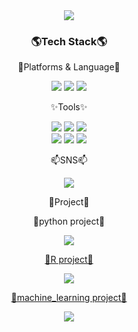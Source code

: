 
<!--
**xhdixhfl/xhdixhfl** is a ✨ _special_🌈🌈 ✨ repository because its `README.md` (this file) appears on your GitHub profile.


Here are some ideas to get you started:

- 🔭 I’m currently working on ...
- 🌱 I’m currently learning ...
- 👯 I’m looking to collaborate on ...
- 🤔 I’m looking for help with ...
- 💬 Ask me about ...
- 📫 How to reach me: ...
- 😄 Pronouns: ...
- ⚡ Fun fact: ...
-->

<div align=center>
  <img src="https://capsule-render.vercel.app/api?type=waving&color=auto&height=200&section=header&text=gang%20GitHub&fontSize=90"/>
</div>
<div align=center>
  
  <h3>🌎Tech Stack🌎</h3>
  <p>🚀Platforms & Language🚀</p>
</div>
<div align=center>
  <img src="http://img.shields.io/badge/JavaScript-007396?style=round&logo=JavaScript&logoColor=white" />
  <img src="http://img.shields.io/badge/Oracle-F80000?style=round&logo=Oracle&logoColor=white" />
  <img src="http://img.shields.io/badge/Python-3776AB?style=round&logo=Python&logoColor=white" />
</div>
<div align=center>
  <p>✨Tools✨</p>
</div>
<div align=center>
  <img src="http://img.shields.io/badge/PyCharm-000000?style=round&logo=PyCharm&logoColor=white" />
  <img src="http://img.shields.io/badge/VisualStudioCode-007ACC?style=round&logo=VSCode&logoColor=white" />
  <img src="http://img.shields.io/badge/Atom-66595C?style=round&logo=Atom&logoColor=white" />
  <br>
  <img src="http://img.shields.io/badge/Anaconda-44A833?style=round&logo=Anaconda&logoColor=white" />
  <img src="http://img.shields.io/badge/R-276DC3?style=round&logo=R&logoColor=white" />
  <img src="http://img.shields.io/badge/Jupyter-F37626?style=round&logo=Jupyter&logoColor=white" />
  
</div>
<div align=center>
  <p>📫SNS📫</p>
</div>
<div align=center>
  <a href=mailto:xhdixhfl@gmail.com>
    <img src="http://img.shields.io/badge/Gmail-d14836?style=flat-round&logo=Gmail&logoColor=yellow" /> 
  </a>
</div>
<div align=center>
  <p>🌱Project🌱</p>
</div>
<div align=center>
  <p>🌼python project🌼</p>
  <a href=https://github.com/xhdixhfl/JMT_restaurant_List.git>
    <img src="http://img.shields.io/badge/-python_project-655ced?style=flat&logo=Python&link=https://github.com/xhdixhfl/JMT_restaurant_List.git" />
</div>
<div align=center>
  <p>🌼R project🌼</p>
  <a href=https://github.com/xhdixhfl/Retail-Data.git>
    <img src="http://img.shields.io/badge/-R_project-276DC3?style=flat&logo=R&link=https://github.com/xhdixhfl/Retail-Data.git" />
</div>  
<div align=center>
  <p>🌼machine_learning project🌼</p>
  <a href=https://github.com/xhdixhfl/Spaceship_Titanic.git>
    <img src="http://img.shields.io/badge/-ML_project-276DC3?style=flat&logo=R&link=https://github.com/xhdixhfl/Spaceship_Titanic.git" />
</div>  

